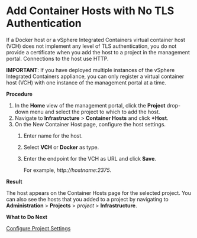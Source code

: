 # Add Container Hosts with No TLS Authentication #

If a Docker host or a vSphere Integrated Containers virtual container host (VCH) does not implement any level of TLS authentication, you do not provide a certificate when you add the host to a project in the management portal. Connections to the host use HTTP.

**IMPORTANT**: If you have deployed multiple instances of the vSphere Integrated Containers appliance, you can only register a virtual container host (VCH) with one instance of the management portal at a time.

**Procedure**

1. In the **Home** view of the management portal, click the **Project**  drop-down menu and select the project to which to add the host.
2. Navigate to **Infrastructure** > **Container Hosts** and click **+Host**.
2. On the New Container Host page, configure the host settings.
	1. Enter name for the host.
	2. Select **VCH** or **Docker** as type.
	2. Enter the endpoint for the VCH as URL and click **Save**.

	    For example, *http://*hostname*:2375*.

**Result**

The host appears on the Container Hosts page for the selected project. You can also see the hosts that you added to a project by navigating to **Administration** > **Projects** > *project* > **Infrastructure**.

**What to Do Next**

[Configure Project Settings](manage_projects.md)
